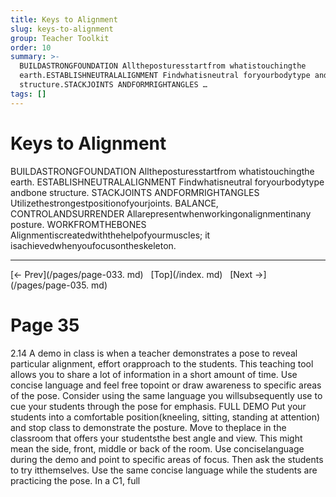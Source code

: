 ```yaml
---
title: Keys to Alignment
slug: keys-to-alignment
group: Teacher Toolkit
order: 10
summary: >-
  BUILDASTRONGFOUNDATION Alltheposturesstartfrom whatistouchingthe
  earth.ESTABLISHNEUTRALALIGNMENT Findwhatisneutral foryourbodytype andbone
  structure.STACKJOINTS ANDFORMRIGHTANGLES …
tags: []
---
```

# Keys to Alignment

BUILDASTRONGFOUNDATION Alltheposturesstartfrom whatistouchingthe earth. ESTABLISHNEUTRALALIGNMENT Findwhatisneutral foryourbodytype andbone structure. STACKJOINTS ANDFORMRIGHTANGLES Utilizethestrongestpositionofyourjoints. BALANCE, CONTROLANDSURRENDER Allarepresentwhenworkingonalignmentinany posture. WORKFROMTHEBONES Alignmentiscreatedwiththehelpofyourmuscles; it isachievedwhenyoufocusontheskeleton.
- --
[← Prev](/pages/page-033. md) &nbsp; [Top](/index. md) &nbsp; [Next →](/pages/page-035. md)

# Page 35

2.14 A demo in class is when a teacher demonstrates a pose to reveal particular alignment, effort orapproach to the students. This teaching tool allows you to share a lot of information in a short amount of time. Use concise language and feel free topoint or draw awareness to specific areas of the pose. Consider using the same language you willsubsequently use to cue your students through the pose for emphasis. FULL DEMO Put your students into a comfortable position(kneeling, sitting, standing at attention) and stop class to demonstrate the posture. Move to theplace in the classroom that offers your studentsthe best angle and view. This might mean the side, front, middle or back of the room. Use conciselanguage during the demo and point to specific areas of focus. Then ask the students to try itthemselves. Use the same concise language while the students are practicing the pose. In a C1, full
